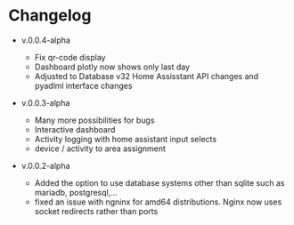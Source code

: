 # Changelog

- v.0.0.4-alpha
    - Fix qr-code display
    - Dashboard plotly now shows only last day
    - Adjusted to Database v32 Home Assisstant API changes and pyadlml interface changes

- v.0.0.3-alpha
    - Many more possibilities for bugs
    - Interactive dashboard
    - Activity logging with home assistant input selects
    - device / activity to area assignment


- v.0.0.2-alpha
    - Added the option to use database systems other than sqlite such as mariadb, postgresql,...
    - fixed an issue with ngninx for amd64 distributions. Nginx now uses socket redirects rather than ports